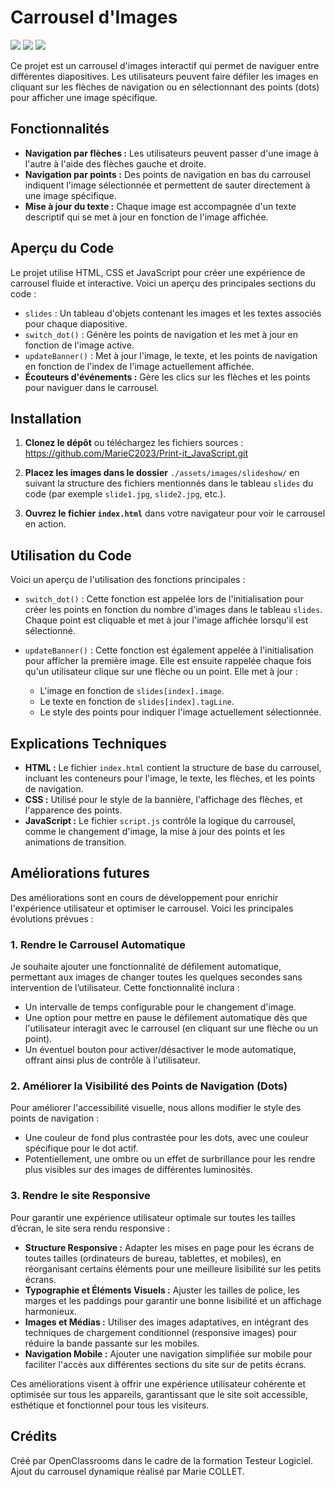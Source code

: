 # **Carrousel d'Images**

![](https://img.shields.io/badge/CSS3-1572B6?style=for-the-badge&logo=css3&logoColor=white)
![](https://img.shields.io/badge/HTML5-E34F26?style=for-the-badge&logo=html5&logoColor=white)
![](https://img.shields.io/badge/JavaScript-F7DF1E?style=for-the-badge&logo=javascript&logoColor=black)

Ce projet est un carrousel d'images interactif qui permet de naviguer entre différentes diapositives. Les utilisateurs peuvent faire défiler les images en cliquant sur les flèches de navigation ou en sélectionnant des points (dots) pour afficher une image spécifique. 


## **Fonctionnalités**

- **Navigation par flèches :** Les utilisateurs peuvent passer d'une image à l'autre à l'aide des flèches gauche et droite. <br>
- **Navigation par points :** Des points de navigation en bas du carrousel indiquent l'image sélectionnée et permettent de sauter directement à une image spécifique.<br>
- **Mise à jour du texte :** Chaque image est accompagnée d'un texte descriptif qui se met à jour en fonction de l'image affichée.<br>

## **Aperçu du Code**

Le projet utilise HTML, CSS et JavaScript pour créer une expérience de carrousel fluide et interactive. Voici un aperçu des principales sections du code :

- ```slides``` : Un tableau d'objets contenant les images et les textes associés pour chaque diapositive.<br>
- ```switch_dot()``` : Génère les points de navigation et les met à jour en fonction de l'image active.<br>
- ```updateBanner()``` : Met à jour l'image, le texte, et les points de navigation en fonction de l'index de l'image actuellement affichée.<br>
- **Écouteurs d'événements :** Gère les clics sur les flèches et les points pour naviguer dans le carrousel.<br>

## **Installation**

1. **Clonez le dépôt** ou téléchargez les fichiers sources : https://github.com/MarieC2023/Print-it_JavaScript.git

2. **Placez les images dans le dossier** ```./assets/images/slideshow/``` en suivant la structure des fichiers mentionnés dans le tableau ```slides``` du code (par exemple ```slide1.jpg```, ```slide2.jpg```, etc.).

3. **Ouvrez le fichier ```index.html```** dans votre navigateur pour voir le carrousel en action.

## **Utilisation du Code**

Voici un aperçu de l'utilisation des fonctions principales :

- ```switch_dot()``` : Cette fonction est appelée lors de l'initialisation pour créer les points en fonction du nombre d'images dans le tableau ```slides```. Chaque point est cliquable et met à jour l'image affichée lorsqu'il est sélectionné.<br>

- ```updateBanner()``` : Cette fonction est également appelée à l'initialisation pour afficher la première image. Elle est ensuite rappelée chaque fois qu'un utilisateur clique sur une flèche ou un point. Elle met à jour :<br>
    - L'image en fonction de ```slides[index].image```.<br>
    - Le texte en fonction de ```slides[index].tagLine```.<br>
    - Le style des points pour indiquer l'image actuellement sélectionnée.<br>

## **Explications Techniques**

- **HTML :** Le fichier ```index.html``` contient la structure de base du carrousel, incluant les conteneurs pour l'image, le texte, les flèches, et les points de navigation.<br>
- **CSS :** Utilisé pour le style de la bannière, l'affichage des flèches, et l'apparence des points.<br>
- **JavaScript :** Le fichier ```script.js``` contrôle la logique du carrousel, comme le changement d'image, la mise à jour des points et les animations de transition.<br>

## **Améliorations futures**

Des améliorations sont en cours de développement pour enrichir l'expérience utilisateur et optimiser le carrousel. Voici les principales évolutions prévues :<br>

### **1. Rendre le Carrousel Automatique**

Je souhaite ajouter une fonctionnalité de défilement automatique, permettant aux images de changer toutes les quelques secondes sans intervention de l’utilisateur. Cette fonctionnalité inclura :
- Un intervalle de temps configurable pour le changement d'image.
- Une option pour mettre en pause le défilement automatique dès que l'utilisateur interagit avec le carrousel (en cliquant sur une flèche ou un point).
- Un éventuel bouton pour activer/désactiver le mode automatique, offrant ainsi plus de contrôle à l'utilisateur.

### **2. Améliorer la Visibilité des Points de Navigation (Dots)**

Pour améliorer l'accessibilité visuelle, nous allons modifier le style des points de navigation :
- Une couleur de fond plus contrastée pour les dots, avec une couleur spécifique pour le dot actif.
- Potentiellement, une ombre ou un effet de surbrillance pour les rendre plus visibles sur des images de différentes luminosités.

### **3. Rendre le site Responsive**

Pour garantir une expérience utilisateur optimale sur toutes les tailles d’écran, le site sera rendu responsive :
- **Structure Responsive :** Adapter les mises en page pour les écrans de toutes tailles (ordinateurs de bureau, tablettes, et mobiles), en réorganisant certains éléments pour une meilleure lisibilité sur les petits écrans.
- **Typographie et Éléments Visuels :** Ajuster les tailles de police, les marges et les paddings pour garantir une bonne lisibilité et un affichage harmonieux.
- **Images et Médias :** Utiliser des images adaptatives, en intégrant des techniques de chargement conditionnel (responsive images) pour réduire la bande passante sur les mobiles.
- **Navigation Mobile :** Ajouter une navigation simplifiée sur mobile pour faciliter l'accès aux différentes sections du site sur de petits écrans.

Ces améliorations visent à offrir une expérience utilisateur cohérente et optimisée sur tous les appareils, garantissant que le site soit accessible, esthétique et fonctionnel pour tous les visiteurs.

## **Crédits**

Créé par OpenClassrooms dans le cadre de la formation Testeur Logiciel. Ajout du carrousel dynamique réalisé par Marie COLLET. 
